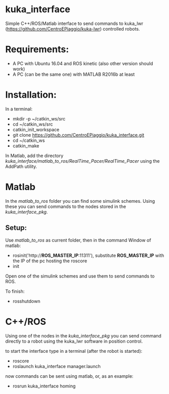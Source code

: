 # kuka_interface
Simple C++/ROS/Matlab interface to send commands to kuka_lwr (https://github.com/CentroEPiaggio/kuka-lwr) controlled robots.

Requirements:
===
- A PC with Ubuntu 16.04 and ROS kinetic (also other version should work)
- A PC (can be the same one) with MATLAB R2016b at least

Installation:
===
In a terminal:
- mkdir -p ~/catkin_ws/src
- cd ~/catkin_ws/src
- catkin_init_workspace
- git clone https://github.com/CentroEPiaggio/kuka_interface.git
- cd ~/catkin_ws
- catkin_make

In Matlab, add the directory *kuka_interface/matlab_to_ros/RealTime_Pacer/RealTime_Pacer* using the AddPath utility.

Matlab
===
In the *matlab_to_ros* folder you can find some simulink schemes. Using these you can send commands to the nodes stored in the *kuka_interface_pkg*.

Setup:
---
Use  *matlab_to_ros* as current folder, then in the command Window of matlab:
- rosinit('http://**ROS_MASTER_IP**:11311'), substitute **ROS_MASTER_IP** with the IP of the pc hosting the roscore
- init

Open one of the simulink schemes and use them to send commands to ROS.

To finish:
- rosshutdown

C++/ROS
===
Using one of the nodes in the *kuka_interface_pkg* you can send command directly to a robot using the kuka_lwr software in position control.

to start the interface type in a terminal (after the robot is started):
- roscore
- roslaunch kuka_interface manager.launch

now commands can be sent using matlab, or, as an example:
- rosrun kuka_interface homing